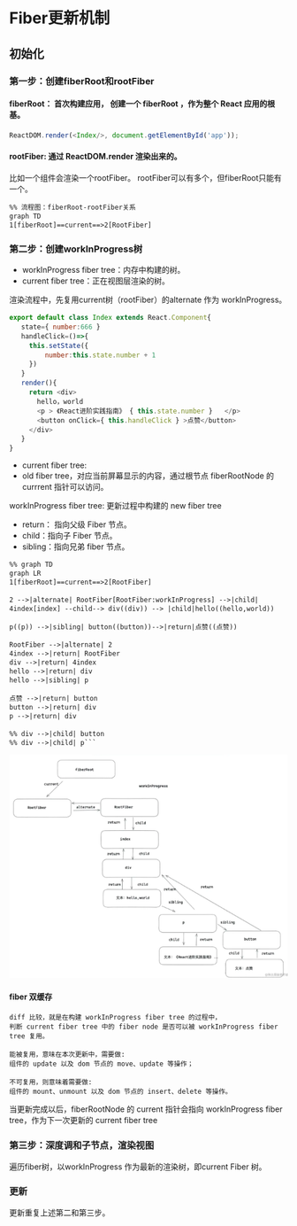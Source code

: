 # Fiber更新机制
## 初始化

### 第一步：创建fiberRoot和rootFiber

#### fiberRoot： 首次构建应用， 创建一个 fiberRoot ，作为整个 React 应用的根基。
```javaScript
ReactDOM.render(<Index/>, document.getElementById('app'));
```

#### rootFiber: 通过 ReactDOM.render 渲染出来的。
比如一个组件会渲染一个rootFiber。 rootFiber可以有多个，但fiberRoot只能有一个。
```mermaid
%% 流程图：fiberRoot-rootFiber关系
graph TD
1[fiberRoot]==current==>2[RootFiber]
```

### 第二步：创建workInProgress树
- workInProgress fiber tree：内存中构建的树。
- current fiber tree：正在视图层渲染的树。

渲染流程中，先复用current树（rootFiber）的alternate 作为 workInProgress。

```javaScript
export default class Index extends React.Component{
   state={ number:666 } 
   handleClick=()=>{
     this.setState({
         number:this.state.number + 1
     })
   }
   render(){
     return <div>
       hello，world
       <p > 《React进阶实践指南》 { this.state.number }   </p>
       <button onClick={ this.handleClick } >点赞</button>
     </div>
   }
}
```

- current fiber tree:
- old fiber tree，对应当前屏幕显示的内容，通过根节点 fiberRootNode 的 currrent 指针可以访问。

workInProgress fiber tree:
更新过程中构建的 new fiber tree

- return： 指向父级 Fiber 节点。
- child：指向子 Fiber 节点。
- sibling：指向兄弟 fiber 节点。

```mermaid
%% graph TD
graph LR
1[fiberRoot]==current==>2[RootFiber]

2 -->|alternate| RootFiber[RootFiber:workInProgress] -->|child| 4index[index] --child--> div((div)) --> |child|hello((hello,world))

p((p)) -->|sibling| button((button))-->|return|点赞((点赞))

RootFiber -->|alternate| 2
4index -->|return| RootFiber
div -->|return| 4index
hello -->|return| div
hello -->|sibling| p

点赞 -->|return| button
button -->|return| div
p -->|return| div

%% div -->|child| button
%% div -->|child| p```
```
![](./图3_例子渲染流程-workInProgress树.png)


#### fiber 双缓存
```
diff 比较，就是在构建 workInProgress fiber tree 的过程中，
判断 current fiber tree 中的 fiber node 是否可以被 workInProgress fiber tree 复用。

能被复用，意味在本次更新中，需要做:
组件的 update 以及 dom 节点的 move、update 等操作；

不可复用，则意味着需要做:
组件的 mount、unmount 以及 dom 节点的 insert、delete 等操作。
```

当更新完成以后，fiberRootNode 的 current 指针会指向 workInProgress fiber tree，作为下一次更新的 current fiber tree

### 第三步：深度调和子节点，渲染视图
遍历fiber树，以workInProgress 作为最新的渲染树，即current Fiber 树。

### 更新
更新重复上述第二和第三步。